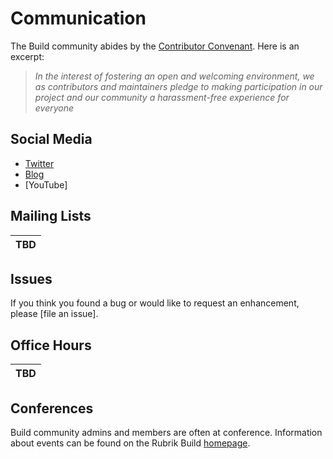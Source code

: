 # Communication

The Build community abides by the [Contributor Convenant](https://github.com/rubrikinc/welcome-to-rubrik-build/blob/master/Code-of-Conduct.md).  Here is an excerpt:

> _In the interest of fostering an open and welcoming environment, we as contributors and maintainers pledge to making participation in our project and our community a harassment-free experience for everyone_

## Social Media

* [Twitter]
* [Blog]
* [YouTube]

## Mailing Lists

|TBD|
|-|

## Issues

If you think you found a bug or would like to request an enhancement, please [file an issue].

## Office Hours

|TBD|
|-|

## Conferences

Build community admins and members are often at conference. Information about events can be found on the Rubrik Build [homepage](https://build.rubrik.com/).

[Twitter]: https://twitter.com/RoxieAtRubrik
[Blog]: https://www.rubrik.com/blog/tag/build/
